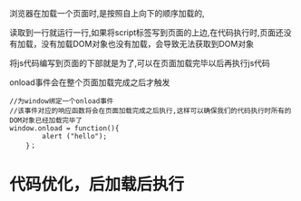 浏览器在加载一个页面时,是按照自上向下的顺序加载的,

读取到一行就运行一行,如果将script标签写到页面的上边,在代码执行时,页面还没有加载，没有加载DOM对象也没有加载，会导致无法获取到DOM对象

将js代码编写到页面的下部就是为了,可以在页面加载完毕以后再执行js代码



onload事件会在整个页面加载完成之后才触发

```
//为window绑定一个onload事件
//该事件对应的响应函数将会在页面加载完成之后执行,这样可以确保我们的代码执行时所有的DOM对象已经加载完毕了
window.onload = function(){
		alert ("hello");
	}；
```





# 代码优化，后加载后执行